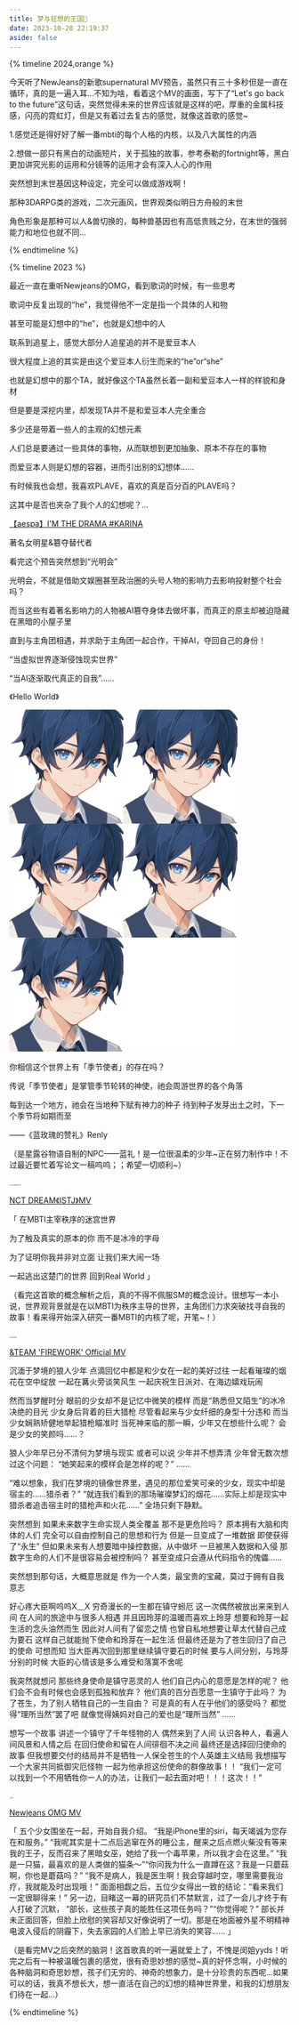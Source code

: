 ```yaml
---
title: 梦与狂想的王国🏰
date: 2023-10-28 22:19:37
aside: false
---
```


{% timeline 2024,orange %}

<!-- timeline 06-18 -->

今天听了NewJeans的新歌supernatural MV预告，虽然只有三十多秒但是一直在循环，真的是一遍入耳...不知为啥，看着这个MV的画面，写下了“Let's go back to the future”这句话，突然觉得未来的世界应该就是这样的吧，厚重的金属科技感，闪亮的霓虹灯，但是又有着过去复古的感觉，就像这首歌的感觉~

<!-- endtimeline -->

<!-- timeline 04-26 -->

1.感觉还是得好好了解一番mbti的每个人格的内核，以及八大属性的内涵

2.想做一部只有黑白的动画短片，关于孤独的故事，参考泰勒的fortnight等，黑白更加讲究光影的运用和分镜等的运用才会有深入人心的作用

<!-- endtimeline -->

<!-- timeline 02-15 -->

突然想到末世基因这种设定，完全可以做成游戏啊！

那种3DARPG类的游戏，二次元画风，世界观类似明日方舟般的末世

角色形象是那种可以人&兽切换的，每种兽基因也有高低贵贱之分，在末世的强弱能力和地位也就不同...

<!-- endtimeline -->

{% endtimeline %}

{% timeline 2023 %}

<!-- timeline 11-24 -->

最近一直在重听Newjeans的OMG，看到歌词的时候，有一些思考

歌词中反复出现的“he”，我觉得他不一定是指一个具体的人和物

甚至可能是幻想中的“he”，也就是幻想中的人

联系到追星上，感觉大部分人追星追的并不是爱豆本人

很大程度上追的其实是由这个爱豆本人衍生而来的“he”or“she”

也就是幻想中的那个TA，就好像这个TA虽然长着一副和爱豆本人一样的样貌和身材

但是要是深挖内里，却发现TA并不是和爱豆本人完全重合

多少还是带着一些人的主观的幻想元素

人们总是要通过一些具体的事物，从而联想到更加抽象、原本不存在的事物

而爱豆本人则是幻想的容器，进而引出别的幻想体......

有时候我也会想，我喜欢PLAVE，喜欢的真是百分百的PLAVE吗？

这其中是否也夹杂了我个人的幻想呢？...

<!-- endtimeline -->

<!-- timeline 11-08 -->

[【aespa】I'M THE DRAMA #KARINA](https://www.bilibili.com/video/BV1Zc4119719/?spm_id_from=333.788.recommend_more_video.4&vd_source=683accdf4a366c372d15625bf59c99d7)

著名女明星&簒夺替代者

看完这个预告突然想到“光明会”

光明会，不就是借助文娱圈甚至政治圈的头号人物的影响力去影响投射整个社会吗？

而当这些有着著名影响力的人物被AI篡夺身体去做坏事，而真正的原主却被迫隐藏在黑暗的小屋子里

直到与主角团相遇，并求助于主角团一起合作，干掉AI，夺回自己的身份！

“当虚拟世界逐渐侵蚀现实世界”

“当AI逐渐取代真正的自我”......

《Hello World》

<!-- endtimeline -->

<!-- timeline 09-06 -->

<img src="../异世相遇/私语札记/Renly.png" alt="Renly" style="zoom: 80%;"/>

你相信这个世界上有「季节使者」的存在吗？  

传说「季节使者」是掌管季节轮转的神使，祂会周游世界的各个角落 

每到达一个地方，祂会在当地种下赋有神力的种子 待到种子发芽出土之时，下一个季节将如期而至

 ——《蓝玫瑰的赞礼》Renly

（是星露谷物语自制的NPC——蓝礼！是一位很温柔的少年~正在努力制作中！不过最近要忙着写论文一稿呜呜；；希望一切顺利~）

<!-- endtimeline -->

<!-- timeline 07-17 -->

<img src="../异世相遇/私语札记/NCT DREAM《ISTJ》.png" alt="NCT DREAM《ISTJ》" style="zoom: 15%;"/>

[NCT DREAM《ISTJ》MV](https://www.bilibili.com/video/BV1Bm4y1j7qo/?spm_id_from=444.42.list.card_archive.click&vd_source=683accdf4a366c372d15625bf59c99d7)

「 在MBTI主宰秩序的迷宫世界 

为了触及真实的原本的你 而不是冰冷的字母 

为了证明你我并非对立面 让我们来大闹一场 

一起逃出这楚门的世界 回到Real World 」

（看完这首歌的概念解析之后，真的不得不佩服SM的概念设计。很想写一本小说，世界观背景就是在以MBTI为秩序主导的世界，主角团们力求突破找寻自我的故事！看来得开始深入研究一番MBTI的内核了呢，开笔~！）

<!-- endtimeline -->

<!-- timeline 07-15 -->

<img src="../异世相遇/私语札记/FIREWORK.png" alt="FIREWORK" style="zoom: 15%;"/>

[&TEAM 'FIREWORK' Official MV](https://www.bilibili.com/video/BV1Eh411T7nh/?spm_id_from=333.337.search-card.all.click&vd_source=683accdf4a366c372d15625bf59c99d7)

沉湎于梦境的狼人少年
点滴回忆中都是和少女在一起的美好过往
一起看璀璨的烟花在空中绽放
一起在篝火旁谈笑风生
一起庆祝生日派对、在海边嬉戏玩闹

然而当梦醒时分
眼前的少女却不是记忆中微笑的模样
而是“熟悉但又陌生”的冰冷决绝的目光
少女身后背着的巨大猎枪
尽管看起来与少女纤细的身型十分违和
而当少女娴熟矫健地举起猎枪瞄准时
当死神来临的那一瞬，少年又在想些什么呢？
会是少女的笑颜吗……？

狼人少年早已分不清何为梦境与现实
或者可以说 少年并不想弄清
少年曾无数次想过这个问题：
“她笑起来的模样会是怎样的呢？”
……

“难以想象，我们在梦境的镜像世界里，遇见的那位爱笑可亲的少女，现实中却是宿主的……猎杀者？”
“就连我们看到的那场璀璨梦幻的烟花……实际上却是现实中猎杀者追击宿主时的猎枪声和火花……”
全场只剩下静默。

<!-- endtimeline -->

<!-- timeline 07-02 -->

突然想到
如果未来数字生命实现人类全覆盖
那不是更危险吗？
原本拥有大脑和肉体的人们
完全可以自由控制自己的思想和行为
但是一旦变成了一堆数据
即使获得了“永生”
但如果未来有人想要暗中操控数据，从中做坏
一旦被黑入数据和入侵
那数字生命的人们不是很容易会被控制吗？
甚至变成只会遵从代码指令的傀儡……

突然想到那句话，大概意思就是
作为一个人类，最宝贵的宝藏，莫过于拥有自我意志

<!-- endtimeline -->

<!-- timeline 03-25 -->

好心疼大臣啊呜呜X﹏X
穷奇漫长的一生都在镇守蚓厄
这一次偶然被放出来来到人间
在人间的旅途中与很多人相遇
并且因玲芽的温暖而喜欢上玲芽
想要和玲芽一起生活的念头油然而生
因此对人间有了留恋之情
也曾自私地想要让草太代替自己成为要石
这样自己就能抛下使命和玲芽在一起生活
但最终还是为了苍生回归了自己的使命
可想而知
当大臣再次回到那里继续镇守要石的时候
要与人间分别，与玲芽分别的时候
大臣的心情该是多么难受和落寞不舍呢

我突然就想问
那些终身使命是镇守恶灵的人
他们自己内心的意愿是怎样的呢？
他们会不会有时候也会感到孤独和放弃？
他们真的百分百愿意一生镇守于此吗？
为了苍生，为了别人牺牲自己的一生自由？
可是真的有人在乎他们的感受吗？
都觉得“理所当然”罢了吧
就像觉得姨妈对自己的爱也是“理所当然”
……

想写一个故事
讲述一个镇守了千年怪物的人
偶然来到了人间
认识各种人，看遍人间风景和人情之后
在回归使命和留在人间徘徊不决之间
最终还是选择回归使命的故事
但我想要交付的结局并不是牺牲一人保全苍生的个人英雄主义结局
我想描写一个大家共同抵御灾厄怪物
一起为他承担这份使命的群像故事！！
“我们一定可以找到一个不用牺牲你一人的办法，让我们一起去面对吧！！！这次！！”

<!-- endtimeline -->

<!-- timeline 01-02 -->

<img src="../异世相遇/私语札记/OMG.png" alt="OMG" style="zoom: 15%;"/>

[Newjeans  OMG MV](https://www.bilibili.com/video/BV1W44y197Hw/?spm_id_from=333.337.search-card.all.click&vd_source=683accdf4a366c372d15625bf59c99d7)

「 五个少女围坐在一起，开始自我介绍。
“我是iPhone里的siri，每天竭诚为您存在和服务。”
“我呢其实是十二点后逃窜在外的睡公主，醒来之后点燃火柴没有等来我的王子，反而召来了黑暗女巫，她给了我一个毒苹果，所以我才会在这里。”
“我是一只猫，最喜欢的是人类做的猫条～”“你问我为什么一直蹲在这？我是一只蘑菇啊，你也是蘑菇吗？”
“我不是病人，我是医生啊！我会穿越时空，哪里需要我治疗，我就能及时出现哦！”
面面相觑之后，五位少女得出一致的结论：“看来我们一定很聊得来！”
另一边，目睹这一幕的研究员们不禁默言，过了一会儿才终于有人打破了沉默，
“部长，这些孩子真的能胜任这项任务吗？”“你觉得呢？”
部长并未正面回答，但脸上欣慰的笑容却又好像说明了一切。那是在地面被外星不明精神电波入侵后的阴霾下，失去家园的人们脸上早已消失的笑容...... 」

（是看完MV之后突然的脑洞！这首歌真的听一遍就爱上了，不愧是闵姐yyds！听完之后有一种被温暖包裹的感觉，很有奇思妙想的感觉~真的好怀念啊，小时候的各种脑洞和奇思妙想，孩子们无穷的、神奇的想象力，是十分珍贵的东西呢...如果可以的话，我真不想长大，想一直活在自己的幻想的精神世界里，和我的幻想朋友们待在一起...）

<!-- endtimeline -->

{% endtimeline %}